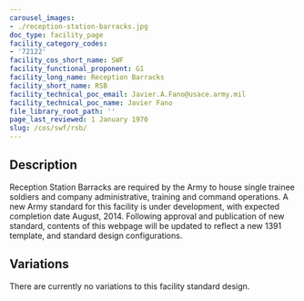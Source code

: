 ```yaml
---
carousel_images:
- ./reception-station-barracks.jpg
doc_type: facility_page
facility_category_codes:
- '72122'
facility_cos_short_name: SWF
facility_functional_proponent: G1
facility_long_name: Reception Barracks
facility_short_name: RSB
facility_technical_poc_email: Javier.A.Fano@usace.army.mil
facility_technical_poc_name: Javier Fano
file_library_root_path: ''
page_last_reviewed: 1 January 1970
slug: /cos/swf/rsb/
---
```




## Description

Reception Station Barracks are required by the Army to house single trainee soldiers and company administrative, training and command operations.
A new Army standard for this facility is under development, with expected completion date August, 2014. Following approval and publication of new standard, contents of this webpage will be updated to reflect a new 1391 template, and standard design configurations.

## Variations

There are currently no variations to this facility standard design.